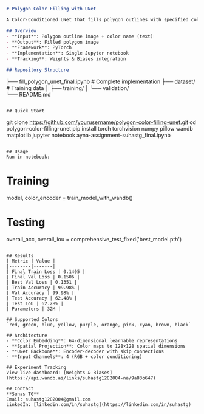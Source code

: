 ```markdown
# Polygon Color Filling with UNet

A Color-Conditioned UNet that fills polygon outlines with specified colors.

## Overview
- **Input**: Polygon outline image + color name (text)
- **Output**: Filled polygon image
- **Framework**: PyTorch
- **Implementation**: Single Jupyter notebook
- **Tracking**: Weights & Biases integration

## Repository Structure
```
├── fill_polygon_unet_final.ipynb    # Complete implementation
├── dataset/                               # Training data
│   ├── training/
│   └── validation/                    
└── README.md
```

## Quick Start
```
git clone https://github.com/yourusername/polygon-color-filling-unet.git
cd polygon-color-filling-unet
pip install torch torchvision numpy pillow wandb matplotlib
jupyter notebook ayna-assignment-suhastg_final.ipynb
```

## Usage
Run in notebook:
```
# Training
model, color_encoder = train_model_with_wandb()

# Testing
overall_acc, overall_iou = comprehensive_test_fixed('best_model.pth')
```

## Results
| Metric | Value |
|--------|-------|
| Final Train Loss | 0.1405 |
| Final Val Loss | 0.1506 |
| Best Val Loss | 0.1351 |
| Train Accuracy | 99.98% |
| Val Accuracy | 99.98% |
| Test Accuracy | 62.48% |
| Test IoU | 62.28% |
| Parameters | 32M |

## Supported Colors
`red, green, blue, yellow, purple, orange, pink, cyan, brown, black`

## Architecture
- **Color Embedding**: 64-dimensional learnable representations
- **Spatial Projection**: Color maps to 128×128 spatial dimensions  
- **UNet Backbone**: Encoder-decoder with skip connections
- **Input Channels**: 4 (RGB + color conditioning)

## Experiment Tracking
View live dashboard: [Weights & Biases](https://api.wandb.ai/links/suhastg1282004-na/9a83o647)

## Contact
**Suhas TG**  
Email: suhastg1282004@gmail.com  
LinkedIn: [linkedin.com/in/suhastg](https://linkedin.com/in/suhastg)
